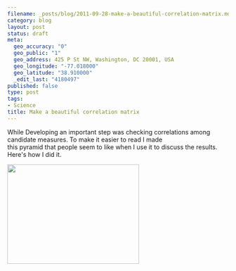 ```yaml
--- 
filename: _posts/blog/2011-09-28-make-a-beautiful-correlation-matrix.md
category: blog
layout: post
status: draft
meta: 
  geo_accuracy: "0"
  geo_public: "1"
  geo_address: 425 P St NW, Washington, DC 20001, USA
  geo_longitude: "-77.018000"
  geo_latitude: "38.910000"
  _edit_last: "4180497"
published: false
type: post
tags: 
- Science
title: Make a beautiful correlation matrix
---
```

While Developing an important step was checking correlations among candidate measures. To make it easier to read I made this pyramid that people seem to like when I use it to discuss the results. Here's how I did it.

<a href="http://nasonurb.files.wordpress.com/2011/09/readiness-correls-chart-copy.jpg"><img class="aligncenter size-medium wp-image-2036" title="Readiness-correls-chart copy" src="http://nasonurb.files.wordpress.com/2011/09/readiness-correls-chart-copy.jpg?w=300" alt="" width="300" height="226" /></a>

&nbsp;
